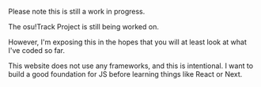 Please note this is still a work in progress. 

The osu!Track Project is still being worked on.

However, I'm exposing this in the hopes that you will at least look at what I've coded so far.

This website does not use any frameworks, and this is intentional. I want to build a good foundation for JS before
learning things like React or Next.
